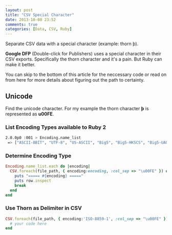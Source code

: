 ```yaml
---
layout: post
title: "CSV Special Character"
date: 2013-10-08 23:52
comments: true
categories: [Data, CSV, Ruby]
---
```


Separate CSV data with a special character (example: thorn &thorn;).

<!-- more -->

__Google DFP__ (Double-click for Publishers) uses a special character in their CSV exports. Specifically the thorn character and it's a pain. But Ruby can make it better.

You can skip to the bottom of this article for the neccessary code or read on from here for more details about figuring out the path to certainty.

## Unicode

Find the unicode character. For my example the thorn character __&thorn;__ is represented as __u00FE__.

### List Encoding Types available to Ruby 2

```bash
2.0.0p0 :001 > Encoding.name_list
 => ["ASCII-8BIT", "UTF-8", "US-ASCII", "Big5", "Big5-HKSCS", "Big5-UAO", "CP949", "Emacs-Mule", "EUC-JP", "EUC-KR", "EUC-TW", "GB18030", "GBK", "ISO-8859-1", "ISO-8859-2", "ISO-8859-3", "ISO-8859-4", "ISO-8859-5", "ISO-8859-6", "ISO-8859-7", "ISO-8859-8", "ISO-8859-9", "ISO-8859-10", "ISO-8859-11", "ISO-8859-13", "ISO-8859-14", "ISO-8859-15", "ISO-8859-16", "KOI8-R", "KOI8-U", "Shift_JIS", "UTF-16BE", "UTF-16LE", "UTF-32BE", "UTF-32LE", "Windows-31J", "Windows-1251", "BINARY", "IBM437", "CP437", "IBM737", "CP737", "IBM775", "CP775", "CP850", "IBM850", "IBM852", "CP852", "IBM855", "CP855", "IBM857", "CP857", "IBM860", "CP860", "IBM861", "CP861", "IBM862", "CP862", "IBM863", "CP863", "IBM864", "CP864", "IBM865", "CP865", "IBM866", "CP866", "IBM869", "CP869", "Windows-1258", "CP1258", "GB1988", "macCentEuro", "macCroatian", "macCyrillic", "macGreek", "macIceland", "macRoman", "macRomania", "macThai", "macTurkish", "macUkraine", "CP950", "Big5-HKSCS:2008", "CP951", "stateless-ISO-2022-JP", "eucJP", "eucJP-ms", "euc-jp-ms", "CP51932", "EUC-JP-2004", "EUC-JISX0213", "eucKR", "eucTW", "GB2312", "EUC-CN", "eucCN", "GB12345", "CP936", "ISO-2022-JP", "ISO2022-JP", "ISO-2022-JP-2", "ISO2022-JP2", "CP50220", "CP50221", "ISO8859-1", "Windows-1252", "CP1252", "ISO8859-2", "Windows-1250", "CP1250", "ISO8859-3", "ISO8859-4", "ISO8859-5", "ISO8859-6", "Windows-1256", "CP1256", "ISO8859-7", "Windows-1253", "CP1253", "ISO8859-8", "Windows-1255", "CP1255", "ISO8859-9", "Windows-1254", "CP1254", "ISO8859-10", "ISO8859-11", "TIS-620", "Windows-874", "CP874", "ISO8859-13", "Windows-1257", "CP1257", "ISO8859-14", "ISO8859-15", "ISO8859-16", "CP878", "MacJapanese", "MacJapan", "ASCII", "ANSI_X3.4-1968", "646", "UTF-7", "CP65000", "CP65001", "UTF8-MAC", "UTF-8-MAC", "UTF-8-HFS", "UTF-16", "UTF-32", "UCS-2BE", "UCS-4BE", "UCS-4LE", "CP932", "csWindows31J", "SJIS", "PCK", "CP1251", "UTF8-DoCoMo", "SJIS-DoCoMo", "UTF8-KDDI", "SJIS-KDDI", "ISO-2022-JP-KDDI", "stateless-ISO-2022-JP-KDDI", "UTF8-SoftBank", "SJIS-SoftBank", "locale", "external", "filesystem", "internal"]
```

### Determine Encoding Type

```ruby
Encoding.name_list.each do |encoding|
  CSV.foreach(file_path, { encoding:encoding, :col_sep => "\u00FE" }) do |row|
    puts "===== #{encoding} ====="
    puts row.inspect
    break
  end
end
```

### Use Thorn as Delimiter in CSV

```ruby
CSV.foreach(file_path, { encoding:'ISO-8859-1', :col_sep => "\u00FE" }) do |row|
  # your code here
end
```

